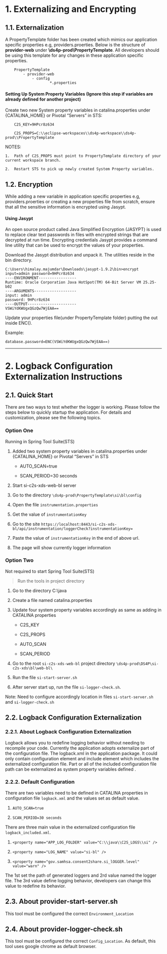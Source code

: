 # 1. Externalizing and Encrypting

## 1.1. Externalization

A PropertyTemplate folder has been created which mimics our application specific properties e.g, providers.proerties.
Below is the structure of <b>provider-web</b> under <b>\ds4p-prod\PropertyTemplate</b>. All developers should be using this template for any changes in these application specific properties.

		PropertyTemplate
			- provider-web
				- config
						*.properties

#### Setting Up System Property Variables (Ignore this step if variables are already defined for another project)
Create two new System property variables in catalina.properties under {CATALINA_HOME} or Pivotal “Servers” in STS:

		C2S_KEY=9HPcr8z634

		C2S_PROPS=C:\\eclipse-workspaces\\ds4p-workspace\\ds4p-prod\\PropertyTemplate



NOTES:

	1.	Path of C2S_PROPS must point to PropertyTemplate directory of your current workspace branch.

	2.	Restart STS to pick up newly created System Property variables.



## 1.2.	Encryption

While adding a new variable in application specific properties e.g, providers.proerties or creating a new properties file from scratch, ensure that all the sensitive information is encrypted using Jasypt.

#### Using Jasypt
An open source product called Java Simplified Encryption (JASYPT) is used to replace clear text passwords in files with encrypted strings that are decrypted at run time. Encrypting credentials Jasypt provides a command line utility that can be used to encrypt the values of your properties.

Download the Jasypt distribution and unpack it. The utilities reside in the bin directory.

	C:\Users\himalay.majumdar\Downloads\jasypt-1.9.2\bin>encrypt input=admin password=9HPcr8z634
	----ENVIRONMENT-----------------
	Runtime: Oracle Corporation Java HotSpot(TM) 64-Bit Server VM 25.25-b02
	----ARGUMENTS-------------------
	input: admin
	password: 9HPcr8z634
	----OUTPUT----------------------
	VSWiYdKWUgxQGzQw7WjEAA==

Update your properties file(under PropertyTemplate folder) putting the out inside ENC().

Example:

	database.password=ENC(VSWiYdKWUgxQGzQw7WjEAA==)
--------------------------------------------------------------------------------------------------
# 2. Logback Configuration Externalization Instructions

## 2.1. Quick Start

There are two ways to test whether the logger is working. Please follow the steps below to quickly startup the application. For details and customization, please see the following topics.

### Option One

Running in Spring Tool Suite(STS)

1. Added two system property variables in catalina.properties under {CATALINA_HOME} or Pivotal “Servers” in STS
 
   - AUTO_SCAN=true

   - SCAN_PERIOD=30 seconds          

2. Start si-c2s-xds-web-bl server
3. Go to the directory `\ds4p-prod\PropertyTemplate\si\bl\config`
3. Open the file `instrumentation.properties`
4. Get the value of `instrumentationKey`
5. Go to the site `https://localhost:8443/si-c2s-xds-bl/api/instrumentation/loggerCheck?instrumentationKey=`
6. Paste the value of `instrumentationKey` in the end of above url.
7. The page will show currently logger information

### Option Two

Not required to start Spring Tool Suite(STS)

> Run the tools in project directory

1. Go to the directory C:\\java 
2. Create a file named catalina.properties
3. Update four system property variables accordingly as same as adding in CATALINA properties

   - C2S_KEY

   - C2S_PROPS  
  
   - AUTO_SCAN

   - SCAN_PERIOD  

4. Go to the root `si-c2s-xds-web-bl` project  directory `\ds4p-prod\DS4P\si-c2s-xds\bl\web-bl\`
5. Run the file `si-start-server.sh`
6. After server start up, run the file `si-logger-check.sh`.

Note: Need to configure accordingly location in files `si-start-server.sh` and `si-logger-check.sh`

## 2.2. Logback Configuration Externalization

### 2.2.1. About Logback Configuration Externalization

Logback allows you to redefine logging behavior without needing to recompile your code. Currently the application adopts externalize part of the configuration file. The logback.xml in the application package. It could only contain configuration element and include element which includes the externalized configuration file. Part or all of the included configuration file path can be externalized as system property variables defined .

### 2.2.2. Default Configuration
There are two variables need to be defined in CATALINA properties in configuration file `logback.xml` and the values set as default value.

1. `AUTO_SCAN=true`

2. `SCAN_PERIOD=30 seconds`

There are three main value in the externalized configuration file `logback_included.xml`.

1. `<property name="APP_LOG_FOLDER" value="C:\\java\\C2S_LOGS\\si" />`
	
2. `<property name="LOG_NAME" value="si-bl" />`

3. `<property name="gov.samhsa.consent2share.si_lOGGER.level" value="warn" />`

The 1st set the path of generated loggers and 2rd value named the logger file. The 3rd value define logging behavior, developers can change this value to redefine its behavior.  


## 2.3. About provider-start-server.sh

This tool must be configured the correct `Environment_Location`


## 2.4. About provider-logger-check.sh

This tool must be configured the correct `Config_Location`. As default, this tool uses google chrome as default browser. 